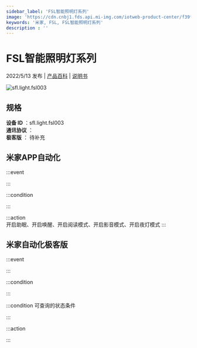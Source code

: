 ```yaml
---
sidebar_label: 'FSL智能照明灯系列'
image: 'https://cdn.cnbj1.fds.api.mi-img.com/iotweb-product-center/f39f54ad40c5f8eb96007d5ce9fd4154_1646980744439.png?GalaxyAccessKeyId=AKVGLQWBOVIRQ3XLEW&Expires=9223372036854775807&Signature=6bCnGQnwFZoZs3g31Y++UG0LOFQ='
keywords: '米家, FSL, FSL智能照明灯系列'
description : ''
---
```

# FSL智能照明灯系列

2022/5/13 发布 | [产品百科](https://home.mi.com/webapp/content/baike/product/index.html?model=sfl.light.fsl003/) | [说明书](https://home.mi.com/views/introduction.html?model=sfl.light.fsl003&region=cn)

![sfl.light.fsl003](https://cdn.cnbj1.fds.api.mi-img.com/iotweb-product-center/f39f54ad40c5f8eb96007d5ce9fd4154_1646980744439.png?GalaxyAccessKeyId=AKVGLQWBOVIRQ3XLEW&Expires=9223372036854775807&Signature=6bCnGQnwFZoZs3g31Y++UG0LOFQ=)

## 规格  
> 
**设备 ID** ：sfl.light.fsl003  
**通讯协议** ：  
**极客版**  ： 待补充 


## 米家APP自动化  

:::event  

:::

:::condition  

:::

:::action   
开启助眠、开启唤醒、开启阅读模式、开启影音模式、开启夜灯模式
:::

## 米家自动化极客版  

:::event  

:::

:::condition  

:::

:::condition 可查询的状态条件  

:::

:::action  

:::

        
